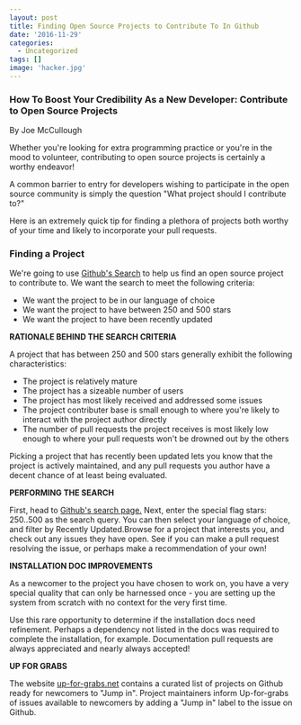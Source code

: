 ```yaml
---
layout: post
title: Finding Open Source Projects to Contribute To In Github
date: '2016-11-29'
categories:
  - Uncategorized
tags: []
image: 'hacker.jpg'
---
```





### **How To Boost Your Credibility As a New Developer: Contribute to Open Source Projects**


By Joe McCullough



Whether you're looking for extra programming practice or you're in the mood to volunteer, contributing to open source projects is certainly a worthy endeavor!

A common barrier to entry for developers wishing to participate in the open source community is simply the question "What project should I contribute to?"

Here is an extremely quick tip for finding a plethora of projects both worthy of your time and likely to incorporate your pull requests.

### Finding a Project


We're going to use [Github's Search](https://github.com/search) to help us find an open source project to contribute to. We want the search to meet the following criteria:



- We want the project to be in our language of choice
- We want the project to have between 250 and 500 stars
- We want the project to have been recently updated



**RATIONALE BEHIND THE SEARCH CRITERIA**



A project that has between 250 and 500 stars generally exhibit the following characteristics:

- The project is relatively mature
- The project has a sizeable number of users
- The project has most likely received and addressed some issues
- The project contributer base is small enough to where you're likely to interact with the project author directly
- The number of pull requests the project receives is most likely low enough to where your pull requests won't be drowned out by the others



Picking a project that has recently been updated lets you know that the project is actively maintained, and any pull requests you author have a decent chance of at least being evaluated.



**PERFORMING THE SEARCH**

First, head to [Github's search page.](https://github.com/search)
Next, enter the special flag stars: 250..500 as the search query.
You can then select your language of choice, and filter by Recently Updated.Browse for a project that interests you, and check out any issues they have open. See if you can make a pull request resolving the issue, or perhaps make a recommendation of your own!

**INSTALLATION DOC IMPROVEMENTS**

As a newcomer to the project you have chosen to work on, you have a very special quality that can only be harnessed once - you are setting up the system from scratch with no context for the very first time.

Use this rare opportunity to determine if the installation docs need refinement. Perhaps a dependency not listed in the docs was required to complete the installation, for example. Documentation pull requests are always appreciated and nearly always accepted!

**UP FOR GRABS**

The website [up-for-grabs.net](http://up-for-grabs.net/#/) contains a curated list of projects on Github ready for newcomers to "Jump in". Project maintainers inform Up-for-grabs of issues available to newcomers by adding a "Jump in" label to the issue on Github.
